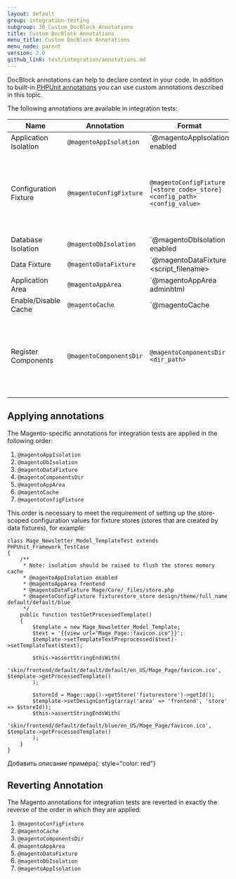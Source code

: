 ```yaml
---
layout: default
group: integration-testing
subgroup: 30_Custom_DocBlock_Annotations
title: Custom DocBlock Annotations
menu_title: Custom DocBlock Annotations
menu_node: parent
version: 2.0
github_link: test/integration/annotations.md
---
```


DocBlock annotations can help to declare context in your code. In addition to built-in [PHPUnit annotations] you can use custom annotations described in this topic.

The following annotations are available in integration tests:

Name|Annotation|Format|Description
---|---|---|---
Application Isolation|`@magentoAppIsolation`|`@magentoAppIsolation enabled|disabled` [invalid???]|Many integration tests rely on application state, which can be altered during execution of some tests. Such changes to the environment may cause a failure of other tests. The integration testing framework keeps tests relatively isolated and provides optimal performance simultaneously. Isolation can be controlled using the @magentoAppIsolation annotation. More information
Configuration Fixture|`@magentoConfigFixture`|`@magentoConfigFixture [<store_code>_store] <config_path> <config_value>`|Allows Magento configuration values to be set for individual tests, then reverted to their original state following test execution.
Database Isolation|`@magentoDbIsolation`| `@magentoDbIsolation enabled|disabled`|Isolates database changes, utilizing database transaction mechanism: a transaction must be started before the test, transaction commit must be avoided during the test, and the transaction must be rolled back after the test.
Data Fixture|`@magentoDataFixture`|`@magentoDataFixture <script_filename>|<method_name>`|Makes available to prepare database data as a precondition for a specific test or test case and then revert it automatically.
Application Area|`@magentoAppArea`|`@magentoAppArea adminhtml|frontend|global`|Configures test environment in the context of specified application area.
Enable/Disable Cache|`@magentoCache`|`@magentoCache <type>|all enabled|disabled`|Some integration tests introduce fixtures that may leave residue in cache. The cache may carry over into other tests, thus corrupting them. Using this directive, it is possible to disable certain cache segment (or all of them), thus preventing isolation problems.
Register Components|`@magentoComponentsDir`|`@magentoComponentsDir <dir_path>`|Registers fixture components from specified directory (recursively). Unregisters the components after the test is finished.

## Applying annotations

The Magento-specific annotations for integration tests are applied in the following order:

1. `@magentoAppIsolation`
1. `@magentoDbIsolation`
1. `@magentoDataFixture`
1. `@magentoComponentsDir`
1. `@magentoAppArea`
1. `@magentoCache`
1. `@magentoConfigFixture`

This order is necessary to meet the requirement of setting up the store-scoped configuration values for fixture stores (stores that are created by data fixtures), for example:

``` php?start_inline=1
class Mage_Newsletter_Model_TemplateTest extends PHPUnit_Framework_TestCase
{
    /**
     * Note: isolation should be raised to flush the stores memory cache
     * @magentoAppIsolation enabled
     * @magentoAppArea frontend
     * @magentoDataFixture Mage/Core/_files/store.php
     * @magentoConfigFixture fixturestore_store design/theme/full_name default/default/blue
     */
    public function testGetProcessedTemplate()
    {
        $template = new Mage_Newsletter_Model_Template;
        $text = '{{view url="Mage_Page::favicon.ico"}}';
        $template->setTemplateTextPreprocessed($text)->setTemplateText($text);
 
        $this->assertStringEndsWith(
            'skin/frontend/default/default/default/en_US/Mage_Page/favicon.ico', $template->getProcessedTemplate()
        );
 
        $storeId = Mage::app()->getStore('fixturestore')->getId();
        $template->setDesignConfig(array('area' => 'frontend', 'store' => $storeId));
        $this->assertStringEndsWith(
            'skin/frontend/default/default/blue/en_US/Mage_Page/favicon.ico', $template->getProcessedTemplate()
        );
    }
}
```

Добавить описание примера{: style="color: red"}

## Reverting Annotation

The Magento annotations for integration tests are reverted in exactly the reverse of the order in which they are applied:

1. `@magentoConfigFixture`
1. `@magentoCache`
1. `@magentoComponentsDir`
1. `@magentoAppArea`
1. `@magentoDataFixture`
1. `@magentoDbIsolation`
1. `@magentoAppIsolation`


<!-- LINK DEFINITIONS -->

[PHPUnit annotations]: https://wiki.corp.magento.com/display/MAGE2/Custom+DocBlock+Annotations#CustomDocBlockAnnotations-RevertingAnnotation


[invalid???]: https://github.com/magento/magento2/blob/develop/dev/tests/integration/framework/tests/unit/testsuite/Magento/Test/Annotation/AppIsolationTest.php